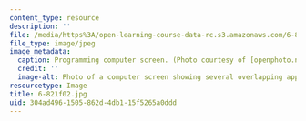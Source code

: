 ```yaml
---
content_type: resource
description: ''
file: /media/https%3A/open-learning-course-data-rc.s3.amazonaws.com/6-821-programming-languages-fall-2002/304ad4961505862d4db115f5265a0ddd_6-821f02.jpg
file_type: image/jpeg
image_metadata:
  caption: Programming computer screen. (Photo courtesy of [openphoto.net](http://openphoto.net/).)
  credit: ''
  image-alt: Photo of a computer screen showing several overlapping applications.
resourcetype: Image
title: 6-821f02.jpg
uid: 304ad496-1505-862d-4db1-15f5265a0ddd
---
```

